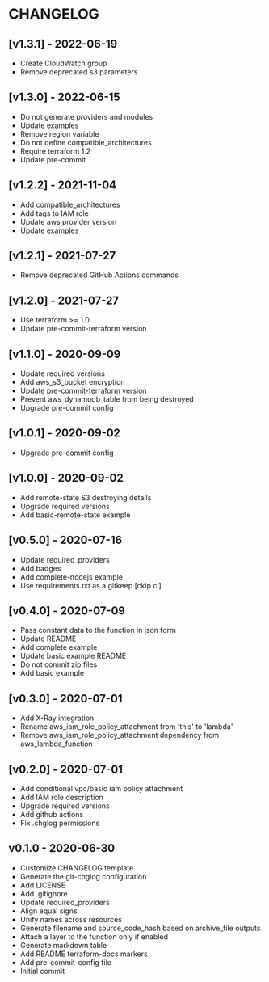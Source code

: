 # CHANGELOG


## [v1.3.1] - 2022-06-19

- Create CloudWatch group
- Remove deprecated s3 parameters


## [v1.3.0] - 2022-06-15

- Do not generate providers and modules
- Update examples
- Remove region variable
- Do not define compatible_architectures
- Require terraform 1.2
- Update pre-commit


## [v1.2.2] - 2021-11-04

- Add compatible_architectures
- Add tags to IAM role
- Update aws provider version
- Update examples


## [v1.2.1] - 2021-07-27

- Remove deprecated GitHub Actions commands


## [v1.2.0] - 2021-07-27

- Use terraform >= 1.0
- Update pre-commit-terraform version


## [v1.1.0] - 2020-09-09

- Update required versions
- Add aws_s3_bucket encryption
- Update pre-commit-terraform version
- Prevent aws_dynamodb_table from being destroyed
- Upgrade pre-commit config


## [v1.0.1] - 2020-09-02

- Upgrade pre-commit config


## [v1.0.0] - 2020-09-02

- Add remote-state S3 destroying details
- Upgrade required versions
- Add basic-remote-state example


## [v0.5.0] - 2020-07-16

- Update required_providers
- Add badges
- Add complete-nodejs example
- Use requirements.txt as a gitkeep [ckip ci]


## [v0.4.0] - 2020-07-09

- Pass constant data to the function in json form
- Update README
- Add complete example
- Update basic example README
- Do not commit zip files
- Add basic example


## [v0.3.0] - 2020-07-01

- Add X-Ray integration
- Rename aws_iam_role_policy_attachment from 'this' to 'lambda'
- Remove aws_iam_role_policy_attachment dependency from aws_lambda_function


## [v0.2.0] - 2020-07-01

- Add conditional vpc/basic iam policy attachment
- Add IAM role description
- Upgrade required versions
- Add github actions
- Fix .chglog permissions


## v0.1.0 - 2020-06-30

- Customize CHANGELOG template
- Generate the git-chglog configuration
- Add LICENSE
- Add .gitignore
- Update required_providers
- Align equal signs
- Unify names across resources
- Generate filename and source_code_hash based on archive_file outputs
- Attach a layer to the function only if enabled
- Generate markdown table
- Add README terraform-docs markers
- Add pre-commit-config file
- Initial commit

